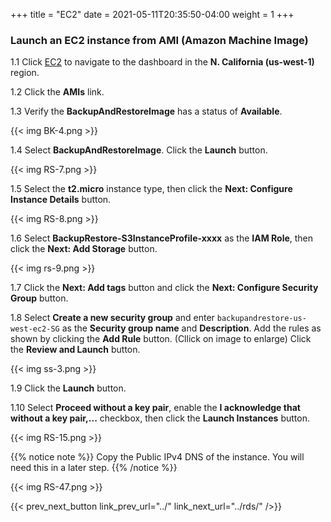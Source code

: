 +++
title = "EC2"
date =  2021-05-11T20:35:50-04:00
weight = 1
+++

###  Launch an EC2 instance from AMI (Amazon Machine Image)

1.1 Click [EC2](https://us-west-1.console.aws.amazon.com/ec2/home?region=us-west-1#/) to navigate to the dashboard in the **N. California (us-west-1)** region.

1.2 Click the **AMIs** link.

1.3 Verify the **BackupAndRestoreImage** has a status of **Available**.

{{< img BK-4.png >}}

1.4 Select **BackupAndRestoreImage**.  Click the **Launch** button.

{{< img RS-7.png >}}

1.5 Select the **t2.micro** instance type, then click the **Next: Configure Instance Details** button.

{{< img RS-8.png >}}

1.6 Select **BackupRestore-S3InstanceProfile-xxxx** as the **IAM Role**, then click the **Next: Add Storage** button.

{{< img rs-9.png >}}

1.7 Click the **Next: Add tags** button and click the **Next: Configure Security Group** button.

1.8 Select **Create a new security group** and enter `backupandrestore-us-west-ec2-SG` as the **Security group name** and **Description**.  Add the rules as shown by clicking the **Add Rule** button.  (Cllick on image to enlarge) Click the **Review and Launch** button.

{{< img ss-3.png >}}

1.9 Click the **Launch** button.

1.10 Select **Proceed without a key pair**, enable the **I acknowledge that without a key pair,...** checkbox, then click the **Launch Instances** button.

{{< img RS-15.png >}}

{{% notice note %}}
Copy the Public IPv4 DNS of the instance.  You will need this in a later step.
{{% /notice %}}

{{< img RS-47.png >}}

{{< prev_next_button link_prev_url="../" link_next_url="../rds/" />}}
